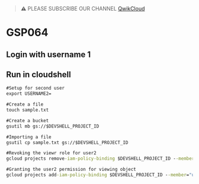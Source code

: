 >⚠️ PLEASE SUBSCRIBE OUR CHANNEL [QwikCloud](https://www.youtube.com/@qwikcloud)
# GSP064
## Login with username 1
## Run in cloudshell

```cmd
#Setup for second user
export USERNAME2=
```
```cmd
#Create a file
touch sample.txt

#Create a bucket
gsutil mb gs://$DEVSHELL_PROJECT_ID

#Importing a file
gsutil cp sample.txt gs://$DEVSHELL_PROJECT_ID

#Revoking the viewr role for user2
gcloud projects remove-iam-policy-binding $DEVSHELL_PROJECT_ID --member="user:$USERNAME2" --role="roles/viewer"

#Granting the user2 permission for viewing object
gcloud projects add-iam-policy-binding $DEVSHELL_PROJECT_ID --member="user:$USERNAME2" --role="roles/storage.objectViewer"
```